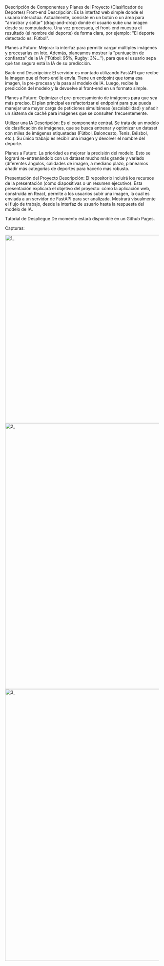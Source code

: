 Descripción de Componentes y Planes del Proyecto (Clasificador de Deportes)
Front-end
Descripción: Es la interfaz web simple donde el usuario interactúa. Actualmente, consiste en un botón o un área para "arrastrar y soltar" (drag-and-drop) donde el usuario sube una imagen desde su computadora. Una vez procesada, el front-end muestra el resultado (el nombre del deporte) de forma clara, por ejemplo: "El deporte detectado es: Fútbol".

Planes a Futuro: Mejorar la interfaz para permitir cargar múltiples imágenes y procesarlas en lote. Además, planeamos mostrar la "puntuación de confianza" de la IA ("Fútbol: 95%, Rugby: 3%..."), para que el usuario sepa qué tan segura está la IA de su predicción.

Back-end
Descripción: El servidor es montado utilizando FastAPI que recibe la imagen que el front-end le envía. Tiene un endpoint que toma esa imagen, la pre-procesa  y la pasa al modelo de IA. Luego, recibe la predicción del modelo y la devuelve al front-end en un formato simple.

Planes a Futuro: Optimizar el pre-procesamiento de imágenes para que sea más preciso. El plan principal es refactorizar el endpoint para que pueda manejar una mayor carga de peticiones simultáneas (escalabilidad) y añadir un sistema de caché para imágenes que se consulten frecuentemente.

Utilizar una IA
Descripción: Es el componente central. Se trata de un modelo de clasificación de imágenes, que se busca entrenar y optimizar un dataset con miles de imágenes etiquetadas (Fútbol, Baloncesto, Tenis, Béisbol, etc.). Su único trabajo es recibir una imagen y devolver el nombre del deporte.

Planes a Futuro: La prioridad es mejorar la precisión del modelo. Esto se logrará re-entrenándolo con un dataset mucho más grande y variado (diferentes ángulos, calidades de imagen, a mediano plazo, planeamos añadir más categorías de deportes para hacerlo más robusto.

Presentación del Proyecto
Descripción: El repositorio incluirá los recursos de la presentación (como diapositivas o un resumen ejecutivo). Esta presentación explicará el objetivo del proyecto: cómo la aplicación web, construida en React, permite a los usuarios subir una imagen, la cual es enviada a un servidor de FastAPI para ser analizada. Mostrará visualmente el flujo de trabajo, desde la interfaz de usuario hasta la respuesta del modelo de IA.

Tutorial de Despliegue
De momento estará disponible en un Github Pages.

Capturas:

<img width="876" height="616" alt="1_" src="https://github.com/user-attachments/assets/e3e40d74-e6b6-44be-b435-b1104342bce6" />
<img width="848" height="871" alt="2_" src="https://github.com/user-attachments/assets/47919a8f-5afa-4937-9685-7b5646e84d0d" />
<img width="815" height="890" alt="3_" src="https://github.com/user-attachments/assets/550c8f7b-04b5-4de3-b435-82de73cb2d62" />
